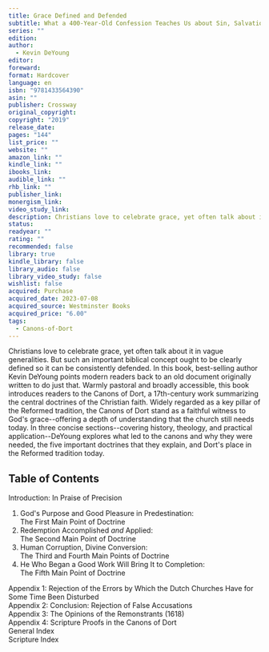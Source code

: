 ```yaml
---
title: Grace Defined and Defended
subtitle: What a 400-Year-Old Confession Teaches Us about Sin, Salvation, and the Sovereignty of God
series: ""
edition: 
author:
  - Kevin DeYoung
editor: 
foreward: 
format: Hardcover
language: en
isbn: "9781433564390"
asin: ""
publisher: Crossway
original_copyright: 
copyright: "2019"
release_date: 
pages: "144"
list_price: ""
website: ""
amazon_link: ""
kindle_link: ""
ibooks_link: 
audible_link: ""
rhb_link: ""
publisher_link: 
monergism_link: 
video_study_link: 
description: Christians love to celebrate grace, yet often talk about it in vague generalities. But such an important biblical concept ought to be clearly defined so it can be consistently defended. In this book, best-selling author Kevin DeYoung points modern readers back to an old document originally written to do just that. Warmly pastoral and broadly accessible, this book introduces readers to the Canons of Dort, a 17th-century work summarizing the central doctrines of the Christian faith. Widely regarded as a key pillar of the Reformed tradition, the Canons of Dort stand as a faithful witness to God's grace--offering a depth of understanding that the church still needs today. In three concise sections--covering history, theology, and practical application--DeYoung explores what led to the canons and why they were needed, the five important doctrines that they explain, and Dort's place in the Reformed tradition today.
status: 
readyear: ""
rating: ""
recommended: false
library: true
kindle_library: false
library_audio: false
library_video_study: false
wishlist: false
acquired: Purchase
acquired_date: 2023-07-08
acquired_source: Westminster Books
acquired_price: "6.00"
tags:
  - Canons-of-Dort
---
```

Christians love to celebrate grace, yet often talk about it in vague generalities. But such an important biblical concept ought to be clearly defined so it can be consistently defended. In this book, best-selling author Kevin DeYoung points modern readers back to an old document originally written to do just that. Warmly pastoral and broadly accessible, this book introduces readers to the Canons of Dort, a 17th-century work summarizing the central doctrines of the Christian faith. Widely regarded as a key pillar of the Reformed tradition, the Canons of Dort stand as a faithful witness to God's grace--offering a depth of understanding that the church still needs today. In three concise sections--covering history, theology, and practical application--DeYoung explores what led to the canons and why they were needed, the five important doctrines that they explain, and Dort's place in the Reformed tradition today.

## Table of Contents

Introduction: In Praise of Precision

1. God's Purpose and Good Pleasure in Predestination:   
    The First Main Point of Doctrine
2. Redemption Accomplished _and_ Applied:   
    The Second Main Point of Doctrine
3. Human Corruption, Divine Conversion:   
    The Third and Fourth Main Points of Doctrine
4. He Who Began a Good Work Will Bring It to Completion:   
    The Fifth Main Point of Doctrine

Appendix 1: Rejection of the Errors by Which the Dutch Churches Have for Some Time Been Disturbed  
Appendix 2: Conclusion: Rejection of False Accusations  
Appendix 3: The Opinions of the Remonstrants (1618)  
Appendix 4: Scripture Proofs in the Canons of Dort  
General Index  
Scripture Index